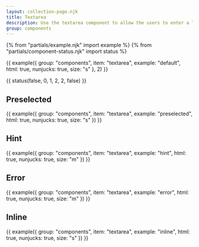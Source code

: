```yaml
---
layout: collection-page.njk
title: Textarea
description: Use the textarea component to allow the users to enter a longer string of text information such as feedback.
group: components
---
```


{% from "partials/example.njk" import example %}
{% from "partials/component-status.njk" import status %}

{{ example({ group: "components", item: "textarea", example: "default", html: true, nunjucks: true, size: "s" }, 2) }}

{{ status(false, 0, 1, 2, 2, false) }}

## Preselected

{{ example({ group: "components", item: "textarea", example: "preselected", html: true, nunjucks: true, size: "s" }) }}

## Hint

{{ example({ group: "components", item: "textarea", example: "hint", html: true, nunjucks: true, size: "m" }) }}

## Error

{{ example({ group: "components", item: "textarea", example: "error", html: true, nunjucks: true, size: "m" }) }}

## Inline

{{ example({ group: "components", item: "textarea", example: "inline", html: true, nunjucks: true, size: "s" }) }}
